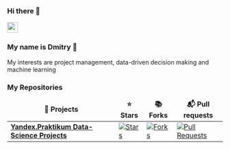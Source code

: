 ### Hi there 👋

<p><a href="https://www.linkedin.com/in/дмитрий-усик-30737465"><img src="https://img.shields.io/badge/linkedin-%230077B5.svg?&style=for-the-badge&logo=linkedin&logoColor=white" height=25></a></p>

### My name is Dmitry :raising_hand: 
My interests are project management, data-driven decision making and machine learning


<h3>My Repositories</h3>

<table width=100%>
  <thead align="center">
    <tr border: none;>
      <td><b>🎁 Projects</b></td>
      <td><b>⭐ Stars</b></td>
      <td><b>📚 Forks</b></td>
      <td><b>📬 Pull requests</b></td>
    </tr>
  </thead>
 <tbody>
    <tr>
      <td><a href="https://github.com/udmitry2018/Yandex.Practicum-DS-course"><b>Yandex.Praktikum Data-Science Projects</b></a></td>
      <td><a href="https://github.com/udmitry2018/Yandex.Practicum-DS-course/stargazers"><img alt="Stars" src="https://img.shields.io/github/stars/akylson/yandex-praktikum-data-science-projects?style=flat-square&labelColor=343b41"/></a></td>
      <td><a href="https://github.com/udmitry2018/Yandex.Practicum-DS-course/network/members"><img alt="Forks" src="https://img.shields.io/github/forks/akylson/yandex-praktikum-data-science-projects?style=flat-square&labelColor=343b41"/></a></td>
      <td><a href="https://github.com/udmitry2018/Yandex.Practicum-DS-course/pulls"><img alt="Pull Requests" src="https://img.shields.io/github/issues-pr/akylson/yandex-praktikum-data-science-projects?style=flat-square&labelColor=343b41"/></a></td>
    </tr>
  </tbody>
</table>
